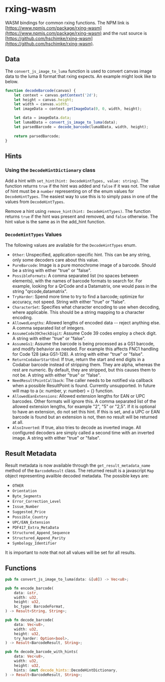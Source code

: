# rxing-wasm
WASM bindings for common rxing functions. The NPM link is [https://www.npmjs.com/package/rxing-wasm](https://www.npmjs.com/package/rxing-wasm) and the rust source is [https://github.com/hschimke/rxing-wasm](https://github.com/hschimke/rxing-wasm).

## Data
The `convert_js_image_to_luma` function is used to convert canvas image data to the luma 8
format that rxing expects. An example might look like to below.

```javascript
function decodeBarcode(canvas) {
    let context = canvas.getContext('2d');
    let height = canvas.height;
    let width = canvas.width;
    let imageData = context.getImageData(0, 0, width, height);

    let data = imageData.data;
    let luma8Data = convert_js_image_to_luma(data);
    let parsedBarcode = decode_barcode(luma8Data, width, height);
    
    return parsedBarcode;
}
```

## Hints
### Using the `DecodeHintDictionary` class
Add a hint with `set_hint(hint: DecodeHintTypes, value: string)`. The function returns `true` if the hint was added and `false` if it was not. The value of hint must be a `number` representing on of the enum values for `DecodeHintTypes`. The easiest way to use this is to simply pass in one of the values from `DecodeHintTypes`.

Remove a hint using `remove_hint(hint: DecodeHintTypes)`. The function returns `true` if the hint was present and removed, and `false` otherwise. The hint value is the same as in the add_hint function.

### `DecodeHintTypes` Values
The following values are available for the `DecodeHintTypes` enum.
* `Other`: Unspecified, application-specific hint. This can be any string, only some decoders care about this value.
* `PureBarcode`: Image is a pure monochrome image of a barcode. Should be a string with either "true" or "false".
* `PossibleFormats`: A comma separated list (no spaces between elements), with the names of barcode formats to search for. For example, looking for a QrCode and a Datamatrix, one would pass in the string "qrcode,datamatrix".
* `TryHarder`: Spend more time to try to find a barcode; optimize for accuracy, not speed. String with either "true" or "false".
* `CharacterSet`: Specifies what character encoding to use when decoding, where applicable. This should be a string mapping to a character encoding.
* `AllowedLengths`: Allowed lengths of encoded data -- reject anything else. A comma separated list of integers.
* `AssumeCode39CheckDigit`: Assume Code 39 codes employ a check digit. A string with either "true" or "false".
* `AssumeGs1`: Assume the barcode is being processed as a GS1 barcode, and modify behavior as needed. For example this affects FNC1 handling for Code 128 (aka GS1-128). A string with either "true" or "false".
* `ReturnCodabarStartEnd`: If true, return the start and end digits in a Codabar barcode instead of stripping them. They are alpha, whereas the rest are numeric. By default, they are stripped, but this causes them to not be. A string with either "true" or "false".
* `NeedResultPointCallback`: The caller needs to be notified via callback when a possible ResultPoint is found. Currently unsupported. In future will map to a (x: number, y: number) = {} function.
* `AllowedEanExtensions`: Allowed extension lengths for EAN or UPC barcodes. Other formats will ignore this. A comma separated list of the allowed extension lengths, for example "2", "5" or "2,5". If it is optional to have an extension, do not set this hint. If this is set, and a UPC or EAN barcode is found but an extension is not, then no result will be returned at all.
* `AlsoInverted`: If true, also tries to decode as inverted image. All configured decoders are simply called a second time with an inverted image. A string with either "true" or "false".

## Result Metadata
Result metadata is now available through the `get_result_metadata_name` method of the `BarcodeResult` class. The returned result is a javascript `Map` object representing availble decoded metadata. The possible keys are:
* `OTHER`
* `Orientation`
* `Byte_Segments`
* `Error_Correction_Level`
* `Issue_Number`
* `Suggested_Price`
* `Possible_Country`
* `UPC/EAN_Extension`
* `PDF417_Extra_MetaData`
* `Structured_Append_Sequence`
* `Structured_Append_Parity`
* `Symbology_Identifier`

It is important to note that not all values will be set for all results.

## Functions
```rust
pub fn convert_js_image_to_luma(data: &[u8]) -> Vec<u8>;
```

```rust
pub fn encode_barcode(
    data: &str,
    width: u32,
    height: u32,
    bc_type: BarcodeFormat,
) -> Result<String, String>;
```

```rust
pub fn decode_barcode(
    data: Vec<u8>,
    width: u32,
    height: u32,
    try_harder: Option<bool>,
) -> Result<BarcodeResult, String>;
```

```rust
pub fn decode_barcode_with_hints(
    data: Vec<u8>,
    width: u32,
    height: u32,
    hints: &mut decode_hints::DecodeHintDictionary,
) -> Result<BarcodeResult, String>;
```